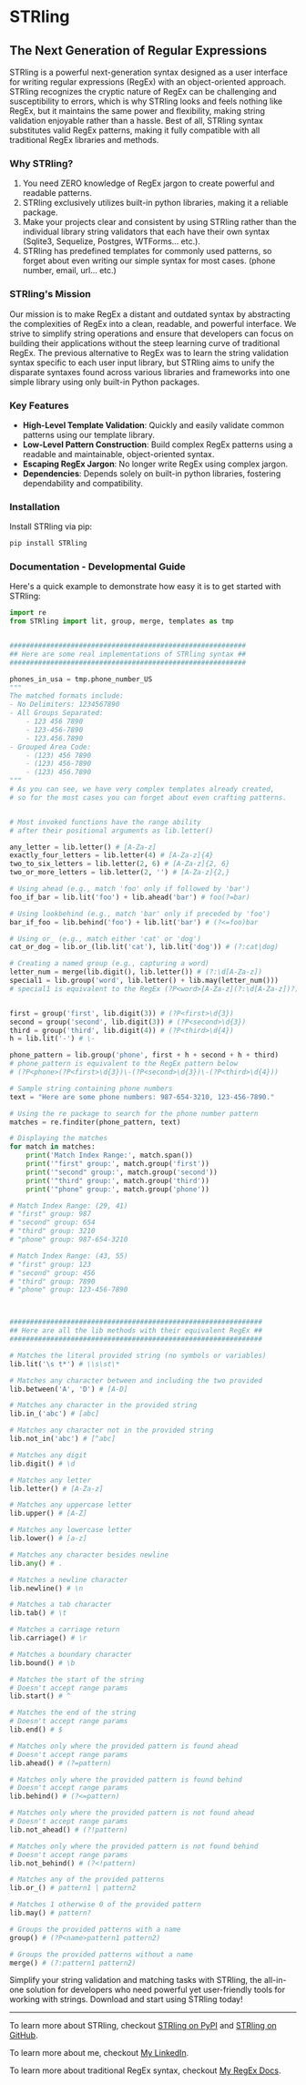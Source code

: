 # STRling

## The Next Generation of Regular Expressions

STRling is a powerful next-generation syntax designed as a user interface for writing regular expressions (RegEx) with an object-oriented approach. STRling recognizes the cryptic nature of RegEx can be challenging and susceptibility to errors, which is why STRling looks and feels nothing like RegEx, but it maintains the same power and flexibility, making string validation enjoyable rather than a hassle. Best of all, STRling syntax substitutes valid RegEx patterns, making it fully compatible with all traditional RegEx libraries and methods.

### Why STRling?

1. You need ZERO knowledge of RegEx jargon to create powerful and readable patterns.
2. STRling exclusively utilizes built-in python libraries, making it a reliable package.
3. Make your projects clear and consistent by using STRling rather than the individual library string validators that each have their own syntax (Sqlite3, Sequelize, Postgres, WTForms... etc.).
4. STRling has predefined templates for commonly used patterns, so forget about even writing our simple syntax for most cases. (phone number, email, url... etc.)

### STRling's Mission

Our mission is to make RegEx a distant and outdated syntax by abstracting the complexities of RegEx into a clean, readable, and powerful interface. We strive to simplify string operations and ensure that developers can focus on building their applications without the steep learning curve of traditional RegEx. The previous alternative to RegEx was to learn the string validation syntax specific to each user input library, but STRling aims to unify the disparate syntaxes found across various libraries and frameworks into one simple library using only built-in Python packages.

### Key Features

- **High-Level Template Validation**: Quickly and easily validate common patterns using our template library.
- **Low-Level Pattern Construction**: Build complex RegEx patterns using a readable and maintainable, object-oriented syntax.
- **Escaping RegEx Jargon**: No longer write RegEx using complex jargon.
- **Dependencies**: Depends solely on built-in python libraries, fostering dependability and compatibility.

### Installation

Install STRling via pip:

```sh
pip install STRling
```

### Documentation - Developmental Guide

Here's a quick example to demonstrate how easy it is to get started with STRling:

```python
import re
from STRling import lit, group, merge, templates as tmp


##########################################################
## Here are some real implementations of STRling syntax ##
##########################################################

phones_in_usa = tmp.phone_number_US
"""
The matched formats include:
- No Delimiters: 1234567890
- All Groups Separated:
    - 123 456 7890
    - 123-456-7890
    - 123.456.7890
- Grouped Area Code:
    - (123) 456 7890
    - (123) 456-7890
    - (123) 456.7890
"""
# As you can see, we have very complex templates already created,
# so for the most cases you can forget about even crafting patterns.


# Most invoked functions have the range ability
# after their positional arguments as lib.letter()

any_letter = lib.letter() # [A-Za-z]
exactly_four_letters = lib.letter(4) # [A-Za-z]{4}
two_to_six_letters = lib.letter(2, 6) # [A-Za-z]{2, 6}
two_or_more_letters = lib.letter(2, '') # [A-Za-z]{2,}

# Using ahead (e.g., match 'foo' only if followed by 'bar')
foo_if_bar = lib.lit('foo') + lib.ahead('bar') # foo(?=bar)

# Using lookbehind (e.g., match 'bar' only if preceded by 'foo')
bar_if_foo = lib.behind('foo') + lib.lit('bar') # (?<=foo)bar

# Using or_ (e.g., match either 'cat' or 'dog')
cat_or_dog = lib.or_(lib.lit('cat'), lib.lit('dog')) # (?:cat|dog)

# Creating a named group (e.g., capturing a word)
letter_num = merge(lib.digit(), lib.letter()) # (?:\d[A-Za-z])
special1 = lib.group('word', lib.letter() + lib.may(letter_num()))
# special1 is equivalent to the RegEx (?P<word>[A-Za-z](?:\d[A-Za-z])?)


first = group('first', lib.digit(3)) # (?P<first>\d{3})
second = group('second', lib.digit(3)) # (?P<second>\d{3})
third = group('third', lib.digit(4)) # (?P<third>\d{4})
h = lib.lit('-') # \-

phone_pattern = lib.group('phone', first + h + second + h + third)
# phone_pattern is equivalent to the RegEx pattern below
# (?P<phone>(?P<first>\d{3})\-(?P<second>\d{3})\-(?P<third>\d{4}))

# Sample string containing phone numbers
text = "Here are some phone numbers: 987-654-3210, 123-456-7890."

# Using the re package to search for the phone number pattern
matches = re.finditer(phone_pattern, text)

# Displaying the matches
for match in matches:
    print('Match Index Range:', match.span())
    print('"first" group:', match.group('first'))
    print('"second" group:', match.group('second'))
    print('"third" group:', match.group('third'))
    print('"phone" group:', match.group('phone'))

# Match Index Range: (29, 41)
# "first" group: 987
# "second" group: 654
# "third" group: 3210
# "phone" group: 987-654-3210

# Match Index Range: (43, 55)
# "first" group: 123
# "second" group: 456
# "third" group: 7890
# "phone" group: 123-456-7890



##############################################################
## Here are all the lib methods with their equivalent RegEx ##
##############################################################

# Matches the literal provided string (no symbols or variables)
lib.lit('\s t*') # \\s\st\*

# Matches any character between and including the two provided
lib.between('A', 'D') # [A-D]

# Matches any character in the provided string
lib.in_('abc') # [abc]

# Matches any character not in the provided string
lib.not_in('abc') # [^abc]

# Matches any digit
lib.digit() # \d

# Matches any letter
lib.letter() # [A-Za-z]

# Matches any uppercase letter
lib.upper() # [A-Z]

# Matches any lowercase letter
lib.lower() # [a-z]

# Matches any character besides newline
lib.any() # .

# Matches a newline character
lib.newline() # \n

# Matches a tab character
lib.tab() # \t

# Matches a carriage return
lib.carriage() # \r

# Matches a boundary character
lib.bound() # \b

# Matches the start of the string
# Doesn't accept range params
lib.start() # ^

# Matches the end of the string
# Doesn't accept range params
lib.end() # $

# Matches only where the provided pattern is found ahead
# Doesn't accept range params
lib.ahead() # (?=pattern)

# Matches only where the provided pattern is found behind
# Doesn't accept range params
lib.behind() # (?<=pattern)

# Matches only where the provided pattern is not found ahead
# Doesn't accept range params
lib.not_ahead() # (?!pattern)

# Matches only where the provided pattern is not found behind
# Doesn't accept range params
lib.not_behind() # (?<!pattern)

# Matches any of the provided patterns
lib.or_() # pattern1 | pattern2

# Matches 1 otherwise 0 of the provided pattern
lib.may() # pattern?

# Groups the provided patterns with a name
group() # (?P<name>pattern1 pattern2)

# Groups the provided patterns without a name
merge() # (?:pattern1 pattern2)
```

Simplify your string validation and matching tasks with STRling, the all-in-one solution for developers who need powerful yet user-friendly tools for working with strings. Download and start using STRling today!

---

To learn more about STRling, checkout [STRling on PyPI](https://pypi.org/project/STRling/) and [STRling on GitHub](https://github.com/TheCyberLocal/STRling).

To learn more about me, checkout [My LinkedIn](https://www.linkedin.com/in/tzm01/).

To learn more about traditional RegEx syntax, checkout [My RegEx Docs](https://github.com/TheCyberLocal/styled-coding-notes/blob/main/regEx.md).
